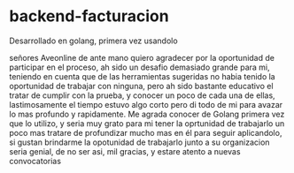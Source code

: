 # backend-facturacion
Desarrollado en golang, primera vez usandolo

señores Aveonline de ante mano quiero agradecer por la oportunidad de participar en el proceso, ah sido un desafio demasiado grande para mi, teniendo en cuenta que de las herramientas sugeridas 
no habia tenido la oportunidad de trabajar con ninguna, pero ah sido bastante educativo el tratar de cumplir con la prueba, y conocer un poco de cada una de ellas, lastimosamente el tiempo estuvo algo corto 
pero di todo de mi para avazar lo mas profundo y rapidamente. Me agrada conocer de Golang primera vez que lo utilizo, y seria muy grato para mi tener la oprtunidad de trabajarlo un poco mas
tratare de profundizar mucho mas en él para seguir aplicandolo, si gustan brindarme la opotunidad de trabajarlo junto a su organizacion seria genial, de no ser asi, mil gracias, y estare atento a nuevas convocatorias
